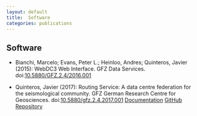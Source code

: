 ```yaml
---
layout: default
title:  Software
categories: publications
---
```


Software
--------

* Bianchi, Marcelo; Evans, Peter L.; Heinloo, Andres; Quinteros, Javier (2015): WebDC3 Web Interface. GFZ Data Services.
doi:[10.5880/GFZ.2.4/2016.001][webdc3-doi]

* Quinteros, Javier (2017): Routing Service: A data centre federation for the seismological community. GFZ German Research Centre for Geosciences. doi:[10.5880/gfz.2.4.2017.001][routing-doi]
[Documentation][routing-doc]
[GitHub Repository][routing-repo]

[webdc3-doi]:   http://dx.doi.org/10.5880/GFZ.2.4/2016.001
[routing-repo]: https://github.com/EIDA/routing.git
[routing-doi]:  http://dx.doi.org/10.5880/gfz.2.4.2017.001
[routing-doc]:  https://routing.readthedocs.io/en/latest/
